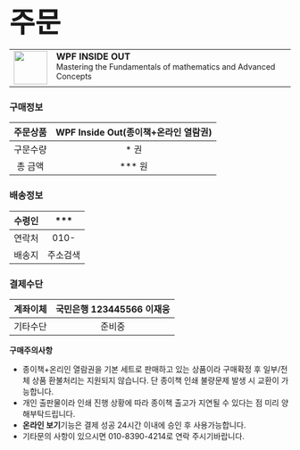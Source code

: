 <span style="font-size:50px; font-weight: bold">주문</span>

<table>
  <tr>
    <td rowspan="2"><img src="https://user-images.githubusercontent.com/52397976/233358306-4c2aeda8-f5c0-41c3-9de3-28b29f11b4cd.png" style="width:60px"/></td>
    <td>
      <font style="font-weight: bold">WPF INSIDE OUT</font>
      <br/>
      <font style="font-size: 14px">Mastering the Fundamentals of mathematics and Advanced Concepts</font>      
    </td>
  </tr>
  <tr>
    <td></td>
  </tr>
</table>

### 구매정보
|주문상품|WPF Inside Out(종이책+온라인 열람권)|
|:--:|:--:|
|구문수량|* 권|
|총 금액|*** 원|

### 배송정보
| 수령인 | *** |
|:--:|:--:|
|연락처|010-|
|배송지| 주소검색|

### 결제수단
|계좌이체 | 국민은행 123445566 이재웅 |
|:--:|:--:|
|기타수단 | 준비중 |


**구매주의사항**
- 종이책+온리인 열람권을 기본 세트로 판매하고 있는 상품이라 구매확정 후 일부/전체 상품 환불처리는 지원되지 않습니다. 단 종이책 인쇄 불량문제 발생 시 교환이 가능합니다. 
- 개인 출판물이라 인쇄 진행 상황에 따라 종이책 출고가 지연될 수 있다는 점 미리 양해부탁드립니다.
- **온라인 보기**기능은 결제 성공 24시간 이내에 승인 후 사용가능합니다.
- 기타문의 사항이 있으시면 010-8390-4214로 연락 주시기바랍니다.
